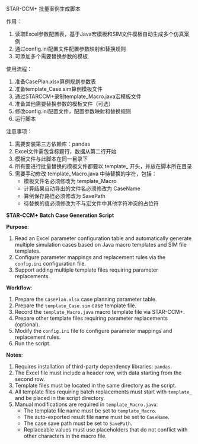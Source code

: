 STAR-CCM+ 批量案例生成脚本

作用：
1. 读取Excel参数配置表，基于Java宏模板和SIM文件模板自动生成多个仿真案例
2. 通过config.ini配置文件配置参数映射和替换规则
3. 可添加多个需要替换参数的模板

使用流程：
1. 准备CasePlan.xlsx算例规划参数表
2. 准备template_Case.sim算例模板文件
3. 通过STARCCM+录制template_Macro.java宏模板文件
4. 准备其他需要替换参数的模板文件（可选）
3. 修改config.ini配置文件，配置参数映射和替换规则
4. 运行脚本

注意事项：
1. 需要安装第三方依赖库：pandas
2. Excel文件需包含标题行，数据从第二行开始
3. 模板文件与此脚本在同一目录下
4. 所有要进行批量替换的模板文件都要以 template_ 开头，并放在脚本所在目录
5. 需要手动修改 template_Macro.java 中待替换的字符，包括：
   - 模板文件名必须修改为 template_Macro
   - 计算结果自动导出的文件名必须修改为 CaseName
   - 算例保存路径必须修改为 SavePath
   - 待替换的值必须修改为不与宏文件中其他字符冲突的占位符

**STAR-CCM+ Batch Case Generation Script**  

**Purpose**:  
1. Read an Excel parameter configuration table and automatically generate multiple simulation cases based on Java macro templates and SIM file templates.  
2. Configure parameter mappings and replacement rules via the `config.ini` configuration file.  
3. Support adding multiple template files requiring parameter replacements.  

**Workflow**:  
1. Prepare the `CasePlan.xlsx` case planning parameter table.  
2. Prepare the `template_Case.sim` case template file.  
3. Record the `template_Macro.java` macro template file via STAR-CCM+.  
4. Prepare other template files requiring parameter replacements (optional).  
5. Modify the `config.ini` file to configure parameter mappings and replacement rules.  
6. Run the script.          

**Notes**:  
1. Requires installation of third-party dependency libraries: `pandas`.  
2. The Excel file must include a header row, with data starting from the second row.  
3. Template files must be located in the same directory as the script.  
4. All template files requiring batch replacements must start with `template_` and be placed in the script directory. 
5. Manual modifications are required in `template_Macro.java`:  
   - The template file name must be set to `template_Macro`.  
   - The auto-exported result file name must be set to `CaseName`.  
   - The case save path must be set to `SavePath`.  
   - Replaceable values must use placeholders that do not conflict with other characters in the macro file.  
